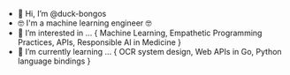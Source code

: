 - 👋 Hi, I’m @duck-bongos
- 🤓 I'm a machine learning engineer 🤓
- 👀 I’m interested in ... { Machine Learning, Empathetic Programming Practices, APIs, Responsible AI in Medicine }
- 🌱 I’m currently learning ... { OCR system design, Web APIs in Go, Python language bindings }

<!---
duck-bongos/duck-bongos is a ✨ special ✨ repository because its `README.md` (this file) appears on your GitHub profile.
You can click the Preview link to take a look at your changes.
--->
